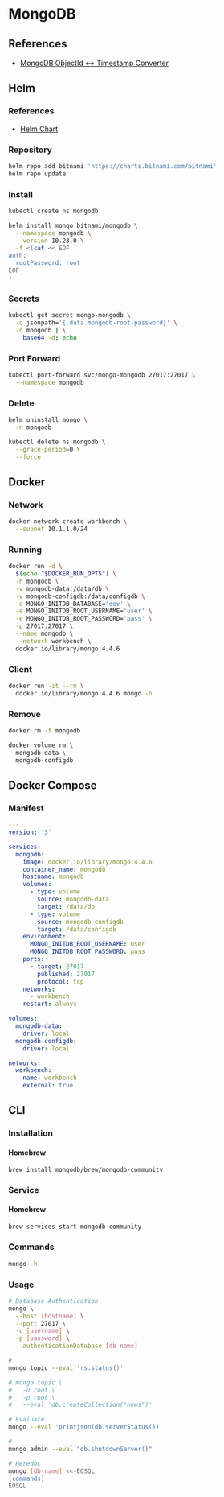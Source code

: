 # MongoDB

<!--
https://linkedin.com/learning/nosql-essential-training/
https://linkedin.com/learning/learning-mongodb/
-->

## References

- [MongoDB ObjectId ↔ Timestamp Converter](https://steveridout.github.io/mongo-object-time/)

## Helm

### References

- [Helm Chart](https://github.com/bitnami/charts/tree/master/bitnami/mongodb)

### Repository

```sh
helm repo add bitnami 'https://charts.bitnami.com/bitnami'
helm repo update
```

### Install

```sh
kubectl create ns mongodb
```

```sh
helm install mongo bitnami/mongodb \
  --namespace mongodb \
  --version 10.23.0 \
  -f <(cat << EOF
auth:
  rootPassword: root
EOF
)
```

### Secrets

```sh
kubectl get secret mongo-mongodb \
  -o jsonpath='{.data.mongodb-root-password}' \
  -n mongodb | \
    base64 -d; echo
```

### Port Forward

```sh
kubectl port-forward svc/mongo-mongodb 27017:27017 \
  --namespace mongodb
```

### Delete

```sh
helm uninstall mongo \
  -n mongodb

kubectl delete ns mongodb \
  --grace-period=0 \
  --force
```

## Docker

### Network

```sh
docker network create workbench \
  --subnet 10.1.1.0/24
```

### Running

```sh
docker run -d \
  $(echo "$DOCKER_RUN_OPTS") \
  -h mongodb \
  -v mongodb-data:/data/db \
  -v mongodb-configdb:/data/configdb \
  -e MONGO_INITDB_DATABASE='dev' \
  -e MONGO_INITDB_ROOT_USERNAME='user' \
  -e MONGO_INITDB_ROOT_PASSWORD='pass' \
  -p 27017:27017 \
  --name mongodb \
  --network workbench \
  docker.io/library/mongo:4.4.6
```

<!--
MONGODB_URI='mongodb+srv://user:pass@127.0.0.1:27017/dev'
-->

### Client

```sh
docker run -it --rm \
  docker.io/library/mongo:4.4.6 mongo -h
```

### Remove

```sh
docker rm -f mongodb

docker volume rm \
  mongodb-data \
  mongodb-configdb
```

## Docker Compose

### Manifest

```yml
---
version: '3'

services:
  mongodb:
    image: docker.io/library/mongo:4.4.6
    container_name: mongodb
    hostname: mongodb
    volumes:
      - type: volume
        source: mongodb-data
        target: /data/db
      - type: volume
        source: mongodb-configdb
        target: /data/configdb
    environment:
      MONGO_INITDB_ROOT_USERNAME: user
      MONGO_INITDB_ROOT_PASSWORD: pass
    ports:
      - target: 27017
        published: 27017
        protocol: tcp
    networks:
      - workbench
    restart: always

volumes:
  mongodb-data:
    driver: local
  mongodb-configdb:
    driver: local

networks:
  workbench:
    name: workbench
    external: true
```

## CLI

### Installation

#### Homebrew

```sh
brew install mongodb/brew/mongodb-community
```

### Service

#### Homebrew

```sh
brew services start mongodb-community
```

### Commands

```sh
mongo -h
```

### Usage

```sh
# Database Authentication
mongo \
  --host [hostname] \
  --port 27017 \
  -u [username] \
  -p [password] \
  --authenticationDatabase [db-name]

#
mongo topic --eval 'rs.status()'

# mongo topic \
#   -u root \
#   -p root \
#   --eval 'db.createCollection("news")'

# Evaluate
mongo --eval 'printjson(db.serverStatus())'

#
mongo admin --eval "db.shutdownServer()"

# Heredoc
mongo [db-name] <<-EOSQL
[commands]
EOSQL
```
